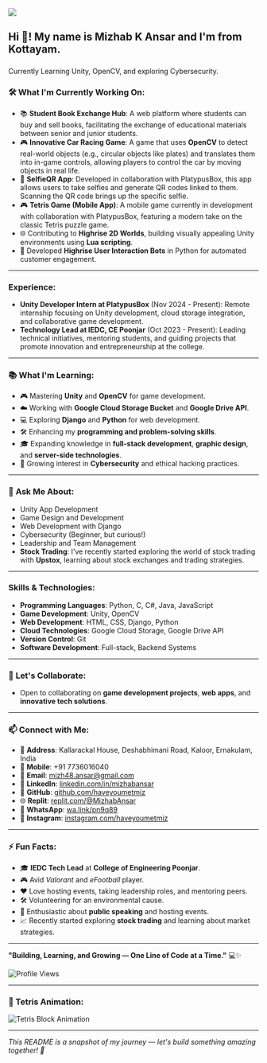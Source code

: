 <div align="left">
  <img src="https://visitor-badge.laobi.icu/badge?page_id=haveyoumetmiz.haveyoumetmiz&left_color=aquamarine&right_color=aquamarine" />
</div>

### 
<h2 align="left">Hi 👋! My name is Mizhab K Ansar and I'm from Kottayam.</h2>

###

<p align="left">Currently Learning Unity, OpenCV, and exploring Cybersecurity.</p>

### 🛠️ **What I'm Currently Working On:**
- 📚 **Student Book Exchange Hub**: A web platform where students can buy and sell books, facilitating the exchange of educational materials between senior and junior students.
- 🎮 **Innovative Car Racing Game**: A game that uses **OpenCV** to detect real-world objects (e.g., circular objects like plates) and translates them into in-game controls, allowing players to control the car by moving objects in real life.
- 📱 **SelfieQR App**: Developed in collaboration with PlatypusBox, this app allows users to take selfies and generate QR codes linked to them. Scanning the QR code brings up the specific selfie.
- 🎮 **Tetris Game (Mobile App)**: A mobile game currently in development with collaboration with PlatypusBox, featuring a modern take on the classic Tetris puzzle game.
- 🌐 Contributing to **Highrise 2D Worlds**, building visually appealing Unity environments using **Lua scripting**.
- 🤖 Developed **Highrise User Interaction Bots** in Python for automated customer engagement.

---

### Experience:
- **Unity Developer Intern at PlatypusBox** (Nov 2024 - Present): Remote internship focusing on Unity development, cloud storage integration, and collaborative game development.
- **Technology Lead at IEDC, CE Poonjar** (Oct 2023 - Present): Leading technical initiatives, mentoring students, and guiding projects that promote innovation and entrepreneurship at the college.

---

### 📚 **What I'm Learning:**
- 🎮 Mastering **Unity** and **OpenCV** for game development.
- ☁️ Working with **Google Cloud Storage Bucket** and **Google Drive API**.
- 💻 Exploring **Django** and **Python** for web development.
- 🛠️ Enhancing my **programming and problem-solving skills**.
- 🎓 Expanding knowledge in **full-stack development**, **graphic design**, and **server-side technologies**.
- 🔐 Growing interest in **Cybersecurity** and ethical hacking practices.

---

### 💬 **Ask Me About:**
- Unity App Development
- Game Design and Development
- Web Development with Django
- Cybersecurity (Beginner, but curious!)
- Leadership and Team Management
- **Stock Trading**: I’ve recently started exploring the world of stock trading with **Upstox**, learning about stock exchanges and trading strategies.

---

### Skills & Technologies:
- **Programming Languages**: Python, C, C#, Java, JavaScript
- **Game Development**: Unity, OpenCV
- **Web Development**: HTML, CSS, Django, Python
- **Cloud Technologies**: Google Cloud Storage, Google Drive API
- **Version Control**: Git
- **Software Development**: Full-stack, Backend Systems

---

### 🤝 **Let's Collaborate:**
- Open to collaborating on **game development projects**, **web apps**, and **innovative tech solutions**.

---

### 📫 **Connect with Me:**
- 📍 **Address**: Kallarackal House, Deshabhimani Road, Kaloor, Ernakulam, India
- 📱 **Mobile**: +91 7736016040
- 📧 **Email**: [mizh48.ansar@gmail.com](mailto:mizh48.ansar@gmail.com)
- 💼 **LinkedIn**: [linkedin.com/in/mizhabansar](https://www.linkedin.com/in/mizhabansar/)
- 🐙 **GitHub**: [github.com/haveyoumetmiz](https://github.com/haveyoumetmiz)
- 🌐 **Replit**: [replit.com/@MizhabAnsar](https://replit.com/@MizhabAnsar)
- 📱 **WhatsApp**: [wa.link/pn9q89](https://wa.link/pn9q89)
- 📸 **Instagram**: [instagram.com/haveyoumetmiz](https://www.instagram.com/haveyoumetmiz/)

---

### ⚡ **Fun Facts:**
- 🎓 **IEDC Tech Lead** at **College of Engineering Poonjar**.
- 🎮 Avid *Valorant* and *eFootball* player.
- ❤️ Love hosting events, taking leadership roles, and mentoring peers.
- 🛠️ Volunteering for an environmental cause.
- 🎤 Enthusiastic about **public speaking** and hosting events.
- 📈 Recently started exploring **stock trading** and learning about market strategies.

---

**"Building, Learning, and Growing — One Line of Code at a Time."** 💻✨

![Profile Views](https://komarev.com/ghpvc/?username=haveyoumetmiz&color=blue&style=flat-square)

---

### 🐍 Tetris Animation:
<picture>
  <source media="(prefers-color-scheme: dark)" srcset="https://github.com/YourUsername/YourRepo/blob/output/tetris-block-dark.svg" />
  <source media="(prefers-color-scheme: light)" srcset="https://github.com/YourUsername/YourRepo/blob/output/tetris-block-light.svg" />
  <img src="https://raw.githubusercontent.com/haveyoumetmiz/haveyoumetmiz/output/tetris-block.svg" alt="Tetris Block Animation" />
</picture>

---

_This README is a snapshot of my journey — let's build something amazing together! 🚀_
